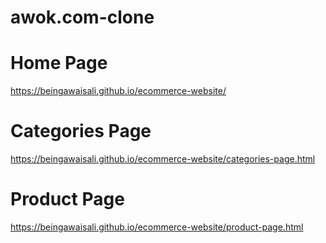 # awok.com-clone

# Home Page

https://beingawaisali.github.io/ecommerce-website/

# Categories Page

https://beingawaisali.github.io/ecommerce-website/categories-page.html

# Product Page

https://beingawaisali.github.io/ecommerce-website/product-page.html
